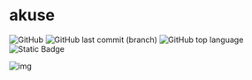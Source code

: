 # akuse

![GitHub](https://img.shields.io/github/license/aleganza/akuse)
![GitHub last commit (branch)](https://img.shields.io/github/last-commit/aleganza/akuse/main)
![GitHub top language](https://img.shields.io/github/languages/top/aleganza/akuse)
![Static Badge](https://img.shields.io/badge/status-developing-828DFD)

<img title="img" alt="img" src="https://i.imgur.com/ZQ96AJM.jpg">
